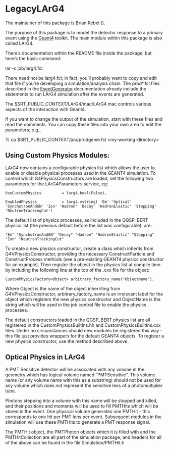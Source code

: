 LegacyLArG4
============================

The maintainer of this package is Brian Rebel ().

The purpose of this package is to model the detector response to a primary event using the [Geant4](http://geant4.web.cern.ch/geant4/) toolkit. The main module within this package is also called LArG4.

There’s documentation within the README file inside the package, but here’s the basic command:

lar -c job/larg4.fcl

There need not be larg4.fcl; in fact, you’ll probably want to copy and edit that file if you’re developing a simulation/analysis chain. The prod\*.fcl files described in the [EventGenerator](EventGenerator) documentation already include the statements to run LArG4 simulation after the events are generated.

The \$SRT_PUBLIC_CONTEXT/LArG4/mac/LArG4.mac controls various aspects of the interaction with Geant4.

If you want to change the output of the simulation, start with these files and read the comments. You can copy these files into your own area to edit the parameters; e.g.,

% cp \$SRT_PUBLIC_CONTEXT/job/prodgenie.fcl \<my-working-directory\>

Using Custom Physics Modules:
---------------------------------------------------------------

LArG4 now contains a configurable physics list which allows the user to enable or disable physical processes used in the GEANT4 simulation. To control which G4PhysicsConstructors are loaded, set the following two parameters for the LArG4Parameters service, eg:

    UseCustomPhysics         = larg4.bool(False),

    EnabledPhysics           = larg4.vstring( 'Em' 'Optical' 'SynchotronAndGN' 'Ion' 'Hadron' 'Decay' 'HadronElastic' 'Stopping' 'NeutronTrackingCut')

The default list of physics processes, as included in the QGSP_BERT physics list (the previous default before the list was configurable), are:

    "Em" "SynchotronAndGN" "Decay" "Hadron" "HadronElastic" "Stopping" "Ion" "NeutronTrackingCut"

To create a new physics constructor, create a class which inherits from G4VPhysicsConstructor, providing the necessary ConstructParticle and ConstructProcess methods (see a pre-existing GEANT4 physics constructor for an example). Then register the object in the physics list at compile time by including the following line at the top of the .cxx file for the object:

    CustomPhysicsFactory<Object> arbitrary_factory_name("ObjectName");

Where Object is the name of the object inherriting from G4VPhysicsConstructor, arbitrary_factory_name is an irrelevant label for the object which registers the new physics constructor and ObjectName is the string which will be used in the job control file to enable the physics processes.

The default constructors loaded in the QGSP_BERT physics list are all registered in the CustomPhysicsBuiltIns.hh and CustomPhysicsBuiltIns.cxx files. Under no circumstances should new modules be registered this way - this file just provides wrappers for the default GEANT4 objects. To register a new physics constructor, use the method described above.

Optical Physics in LArG4
------------------------------------------------------

A PMT Sensitive detector will be associated with any volume in the geometry which has logical volume named “PMTSensitive”. This volume name (or any volume name with this as a substring) should not be used for any volume which does not represent the sensitive lens of a photomultiplier tube.

Photons stepping into a volume with this name will be stopped and killed, and their positions and momenta will be used to fill PMTHits which will be stored in the event. One physical volume generates one PMTHit - this corresponds to one hit per PMT lens per event. Subsequent modules in the simulation will use these PMTHits to generate a PMT response signal.

The PMTHit object, the PMTPhoton objects which it is filled with and the PMTHitCollection are all part of the simulation package, and headers for all of the above can be found in the file Simulation/PMTHit.h
